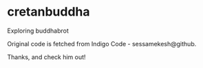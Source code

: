 # cretanbuddha
Exploring buddhabrot

Original code is fetched from Indigo Code - sessamekesh@github.

Thanks, and check him out!
